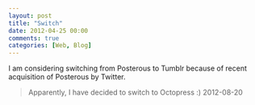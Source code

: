 ```yaml
---
layout: post
title: "Switch"
date: 2012-04-25 00:00
comments: true
categories: [Web, Blog]
---
```

I am considering switching from Posterous to Tumblr because of recent acquisition of Posterous by Twitter.

> Apparently, I have decided to switch to Octopress :) 2012-08-20